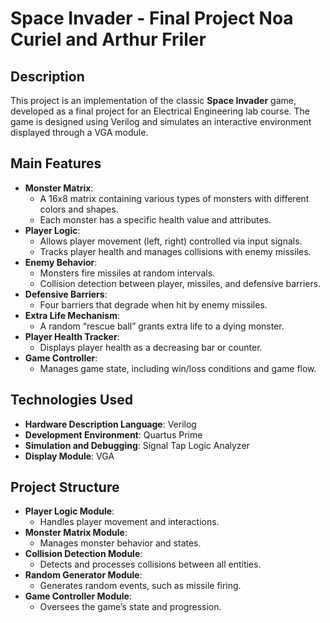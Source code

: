 # Space Invader - Final Project Noa Curiel and Arthur Friler 

## Description
This project is an implementation of the classic **Space Invader** game, developed as a final project for an Electrical Engineering lab course.
The game is designed using Verilog and simulates an interactive environment displayed through a VGA module.

## Main Features
- **Monster Matrix**:
  - A 16x8 matrix containing various types of monsters with different colors and shapes.
  - Each monster has a specific health value and attributes.
- **Player Logic**:
  - Allows player movement (left, right) controlled via input signals.
  - Tracks player health and manages collisions with enemy missiles.
- **Enemy Behavior**:
  - Monsters fire missiles at random intervals.
  - Collision detection between player, missiles, and defensive barriers.
- **Defensive Barriers**:
  - Four barriers that degrade when hit by enemy missiles.
- **Extra Life Mechanism**:
  - A random “rescue ball” grants extra life to a dying monster.
- **Player Health Tracker**:
  - Displays player health as a decreasing bar or counter.
- **Game Controller**:
  - Manages game state, including win/loss conditions and game flow.

## Technologies Used
- **Hardware Description Language**: Verilog
- **Development Environment**: Quartus Prime
- **Simulation and Debugging**: Signal Tap Logic Analyzer
- **Display Module**: VGA

## Project Structure
- **Player Logic Module**:
  - Handles player movement and interactions.
- **Monster Matrix Module**:
  - Manages monster behavior and states.
- **Collision Detection Module**:
  - Detects and processes collisions between all entities.
- **Random Generator Module**:
  - Generates random events, such as missile firing.
- **Game Controller Module**:
  - Oversees the game’s state and progression.


